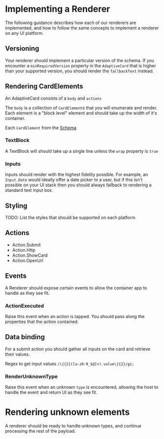 # Implementing a Renderer

The following guidance describes how each of our renderers are implemented, and how to follow the same concepts to implement a renderer on any UI platform.

## Versioning
Your renderer should implement a particular version of the schema. If you encounter a `minRequiredVersion` property in the `AdaptiveCard` that is higher than your supported version, you should render the `fallbackText` instead.

## Rendering CardElements

An AdaptiveCard consists of a `body` and `actions`

The `body` is a collection of `CardElement`s that you will enumerate and render. Each element is a "block level" element and should take up the width of it's container.

Each `CardElement` from the  [Schema](../Schema.md)

### TextBlock

A TextBlock will should take up a single line unless the `wrap` property is `true`

### Inputs

Inputs should render with the highest fidelity possible. For example, an `Input.Date` would ideally offer a date picker to a user, but if this isn't possible on your UI stack then you should always fallback to rendering a standard text input box.

## Styling

TODO: List the styles that should be supported on each platform

## Actions

* Action.Submit
* Action.Http
* Action.ShowCard
* Action.OpenUrl

## Events

A Renderer should expose certain events to allow the container app to handle as they see fit.

### ActionExecuted
Raise this event when an action is tapped. You should pass along the properties that the action contained.

## Data binding
For a submit action you should gather all inputs on the card and retrieve their values.

Regex to get input values `/\{{2}([a-z0-9_$@]+).value\}{2}/gi;`

### RenderUnknownType
Raise this event when an unknown `type` is encountered, allowing the host to handle the event and return UI as they see fit.


# Rendering unknown elements
A renderer should be ready to handle unknown types, and continue processing the rest of the payload. 
